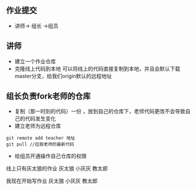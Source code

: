 ## 作业提交
- 讲师-> 组长 ->组员

## 讲师
- 建立一个作业仓库
- 克隆线上代码到本地
可以将线上的代码直接复制到本地，并且会默认下载master分支，给我们origin默认的远程地址

## 组长负责fork老师的仓库
- 复制（那一时刻的代码）一份 ，放到自己的仓库下，老师代码更改不会导致自己的代码发生变化
- 建立老师为远程仓库
```
git remote add teacher 地址
git pull //拉取老师的最新代码
```

- 给组员开通操作自己仓库的权限


线上只有灰太狼的作业
灰太狼 小灰灰 教太郎

我现在开始写作业
灰太狼 小灰灰 教太郎
